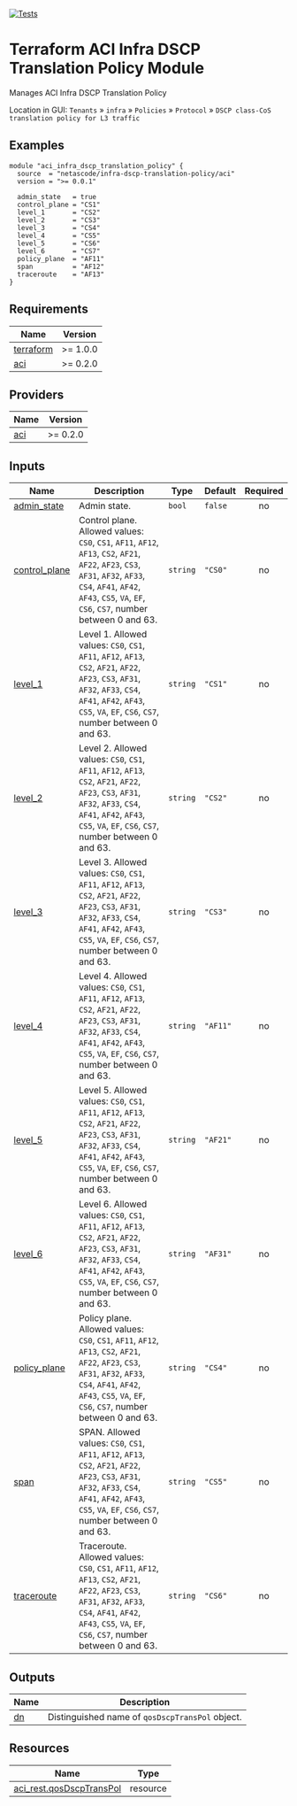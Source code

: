 <!-- BEGIN_TF_DOCS -->
[![Tests](https://github.com/netascode/terraform-aci-infra-dscp-translation-policy/actions/workflows/test.yml/badge.svg)](https://github.com/netascode/terraform-aci-infra-dscp-translation-policy/actions/workflows/test.yml)

# Terraform ACI Infra DSCP Translation Policy Module

Manages ACI Infra DSCP Translation Policy

Location in GUI:
`Tenants` » `infra` » `Policies` » `Protocol` » `DSCP class-CoS translation policy for L3 traffic`

## Examples

```hcl
module "aci_infra_dscp_translation_policy" {
  source  = "netascode/infra-dscp-translation-policy/aci"
  version = ">= 0.0.1"

  admin_state   = true
  control_plane = "CS1"
  level_1       = "CS2"
  level_2       = "CS3"
  level_3       = "CS4"
  level_4       = "CS5"
  level_5       = "CS6"
  level_6       = "CS7"
  policy_plane  = "AF11"
  span          = "AF12"
  traceroute    = "AF13"
}

```

## Requirements

| Name | Version |
|------|---------|
| <a name="requirement_terraform"></a> [terraform](#requirement\_terraform) | >= 1.0.0 |
| <a name="requirement_aci"></a> [aci](#requirement\_aci) | >= 0.2.0 |

## Providers

| Name | Version |
|------|---------|
| <a name="provider_aci"></a> [aci](#provider\_aci) | >= 0.2.0 |

## Inputs

| Name | Description | Type | Default | Required |
|------|-------------|------|---------|:--------:|
| <a name="input_admin_state"></a> [admin\_state](#input\_admin\_state) | Admin state. | `bool` | `false` | no |
| <a name="input_control_plane"></a> [control\_plane](#input\_control\_plane) | Control plane. Allowed values: `CS0`, `CS1`, `AF11`, `AF12`, `AF13`, `CS2`, `AF21`, `AF22`, `AF23`, `CS3`, `AF31`, `AF32`, `AF33`, `CS4`, `AF41`, `AF42`, `AF43`, `CS5`, `VA`, `EF`, `CS6`, `CS7`, number between 0 and 63. | `string` | `"CS0"` | no |
| <a name="input_level_1"></a> [level\_1](#input\_level\_1) | Level 1. Allowed values: `CS0`, `CS1`, `AF11`, `AF12`, `AF13`, `CS2`, `AF21`, `AF22`, `AF23`, `CS3`, `AF31`, `AF32`, `AF33`, `CS4`, `AF41`, `AF42`, `AF43`, `CS5`, `VA`, `EF`, `CS6`, `CS7`, number between 0 and 63. | `string` | `"CS1"` | no |
| <a name="input_level_2"></a> [level\_2](#input\_level\_2) | Level 2. Allowed values: `CS0`, `CS1`, `AF11`, `AF12`, `AF13`, `CS2`, `AF21`, `AF22`, `AF23`, `CS3`, `AF31`, `AF32`, `AF33`, `CS4`, `AF41`, `AF42`, `AF43`, `CS5`, `VA`, `EF`, `CS6`, `CS7`, number between 0 and 63. | `string` | `"CS2"` | no |
| <a name="input_level_3"></a> [level\_3](#input\_level\_3) | Level 3. Allowed values: `CS0`, `CS1`, `AF11`, `AF12`, `AF13`, `CS2`, `AF21`, `AF22`, `AF23`, `CS3`, `AF31`, `AF32`, `AF33`, `CS4`, `AF41`, `AF42`, `AF43`, `CS5`, `VA`, `EF`, `CS6`, `CS7`, number between 0 and 63. | `string` | `"CS3"` | no |
| <a name="input_level_4"></a> [level\_4](#input\_level\_4) | Level 4. Allowed values: `CS0`, `CS1`, `AF11`, `AF12`, `AF13`, `CS2`, `AF21`, `AF22`, `AF23`, `CS3`, `AF31`, `AF32`, `AF33`, `CS4`, `AF41`, `AF42`, `AF43`, `CS5`, `VA`, `EF`, `CS6`, `CS7`, number between 0 and 63. | `string` | `"AF11"` | no |
| <a name="input_level_5"></a> [level\_5](#input\_level\_5) | Level 5. Allowed values: `CS0`, `CS1`, `AF11`, `AF12`, `AF13`, `CS2`, `AF21`, `AF22`, `AF23`, `CS3`, `AF31`, `AF32`, `AF33`, `CS4`, `AF41`, `AF42`, `AF43`, `CS5`, `VA`, `EF`, `CS6`, `CS7`, number between 0 and 63. | `string` | `"AF21"` | no |
| <a name="input_level_6"></a> [level\_6](#input\_level\_6) | Level 6. Allowed values: `CS0`, `CS1`, `AF11`, `AF12`, `AF13`, `CS2`, `AF21`, `AF22`, `AF23`, `CS3`, `AF31`, `AF32`, `AF33`, `CS4`, `AF41`, `AF42`, `AF43`, `CS5`, `VA`, `EF`, `CS6`, `CS7`, number between 0 and 63. | `string` | `"AF31"` | no |
| <a name="input_policy_plane"></a> [policy\_plane](#input\_policy\_plane) | Policy plane. Allowed values: `CS0`, `CS1`, `AF11`, `AF12`, `AF13`, `CS2`, `AF21`, `AF22`, `AF23`, `CS3`, `AF31`, `AF32`, `AF33`, `CS4`, `AF41`, `AF42`, `AF43`, `CS5`, `VA`, `EF`, `CS6`, `CS7`, number between 0 and 63. | `string` | `"CS4"` | no |
| <a name="input_span"></a> [span](#input\_span) | SPAN. Allowed values: `CS0`, `CS1`, `AF11`, `AF12`, `AF13`, `CS2`, `AF21`, `AF22`, `AF23`, `CS3`, `AF31`, `AF32`, `AF33`, `CS4`, `AF41`, `AF42`, `AF43`, `CS5`, `VA`, `EF`, `CS6`, `CS7`, number between 0 and 63. | `string` | `"CS5"` | no |
| <a name="input_traceroute"></a> [traceroute](#input\_traceroute) | Traceroute. Allowed values: `CS0`, `CS1`, `AF11`, `AF12`, `AF13`, `CS2`, `AF21`, `AF22`, `AF23`, `CS3`, `AF31`, `AF32`, `AF33`, `CS4`, `AF41`, `AF42`, `AF43`, `CS5`, `VA`, `EF`, `CS6`, `CS7`, number between 0 and 63. | `string` | `"CS6"` | no |

## Outputs

| Name | Description |
|------|-------------|
| <a name="output_dn"></a> [dn](#output\_dn) | Distinguished name of `qosDscpTransPol` object. |

## Resources

| Name | Type |
|------|------|
| [aci_rest.qosDscpTransPol](https://registry.terraform.io/providers/netascode/aci/latest/docs/resources/rest) | resource |
<!-- END_TF_DOCS -->